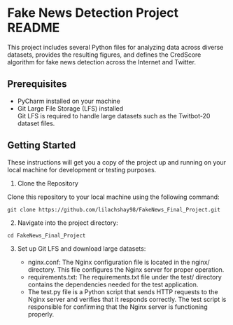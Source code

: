 # Fake News Detection Project README

This project includes several Python files for analyzing data across diverse datasets, provides the resulting figures, and 
defines the CredScore algorithm for fake news detection across the Internet and Twitter.

## Prerequisites

* PyCharm installed on your machine
* Git Large File Storage (LFS) installed  
  Git LFS is required to handle large datasets such as the Twitbot-20 dataset files.

## Getting Started
These instructions will get you a copy of the project up and running on your local machine for development or testing purposes.

1. Clone the Repository
   
Clone this repository to your local machine using the following command:

  ```
  git clone https://github.com/lilachshay98/FakeNews_Final_Project.git
  ```

2. Navigate into the project directory:
   
  ```
  cd FakeNews_Final_Project
  ```

3. Set up Git LFS and download large datasets:

   * nginx.conf: The Nginx configuration file is located in the nginx/ directory. This file configures the Nginx server for proper operation.
   * requirements.txt: The requirements.txt file under the test/ directory contains the dependencies needed for the test application.
   * The test.py file is a Python script that sends HTTP requests to the Nginx server and verifies that it responds correctly. The test script is responsible for confirming that the Nginx server is functioning properly.


